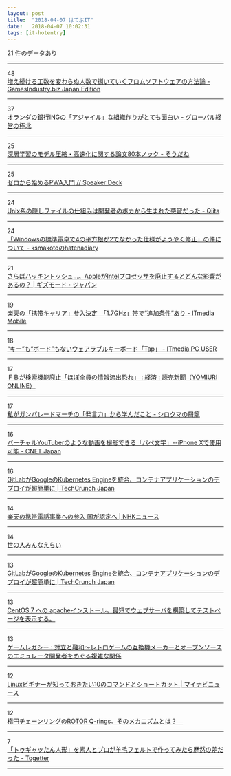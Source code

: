 ```yaml
---
layout: post
title:  "2018-04-07 はてぶIT"
date:   2018-04-07 10:02:31
tags: [it-hotentry]
---
```

21 件のデータあり

<hr><div class="row">
<div class="col-1"><span class="badge badge-pill badge-success h2">48</span></div>
<div class="col-11"><a href='http://jp.gamesindustry.biz/article/1804/18040601/' target='_blank'>増え続ける工数を変わらぬ人数で捌いていくフロムソフトウェアの方法論 - GamesIndustry.biz Japan Edition</a></div>
</div>
<hr>
<div class="row">
<div class="col-1"><span class="badge badge-pill badge-success h2">37</span></div>
<div class="col-11"><a href='http://globalbiz.hatenablog.com/entry/2018/04/06/200050' target='_blank'>オランダの銀行INGの「アジャイル」な組織作りがとても面白い - グローバル経営の極北</a></div>
</div>
<hr>
<div class="row">
<div class="col-1"><span class="badge badge-pill badge-success h2">25</span></div>
<div class="col-11"><a href='http://madoibito80.hatenablog.jp/entry/2018/04/06/121059' target='_blank'>深層学習のモデル圧縮・高速化に関する論文80本ノック - そうだね</a></div>
</div>
<hr>
<div class="row">
<div class="col-1"><span class="badge badge-pill badge-success h2">25</span></div>
<div class="col-11"><a href='https://speakerdeck.com/syumai/zerokarashi-merupwaru-men' target='_blank'>ゼロから始めるPWA入門 // Speaker Deck</a></div>
</div>
<hr>
<div class="row">
<div class="col-1"><span class="badge badge-pill badge-success h2">24</span></div>
<div class="col-11"><a href='https://qiita.com/weloan/items/d4e0135f947d7f981603' target='_blank'>Unix系の隠しファイルの仕組みは開発者のポカから生まれた悪習だった - Qiita</a></div>
</div>
<hr>
<div class="row">
<div class="col-1"><span class="badge badge-pill badge-success h2">24</span></div>
<div class="col-11"><a href='https://ksmakoto.hatenadiary.com/entry/2018/04/06/212138' target='_blank'>「Windowsの標準電卓で4の平方根が2でなかった仕様がようやく修正」の件について - ksmakotoのhatenadiary</a></div>
</div>
<hr>
<div class="row">
<div class="col-1"><span class="badge badge-pill badge-success h2">21</span></div>
<div class="col-11"><a href='https://www.gizmodo.jp/2018/04/apple-killing-intel-processors.html' target='_blank'>さらばハッキントッシュ…。AppleがIntelプロセッサを廃止するとどんな影響があるの？ | ギズモード・ジャパン</a></div>
</div>
<hr>
<div class="row">
<div class="col-1"><span class="badge badge-pill badge-success h2">19</span></div>
<div class="col-11"><a href='http://www.itmedia.co.jp/mobile/articles/1804/06/news142.html' target='_blank'>楽天の「携帯キャリア」参入決定　「1.7GHz」帯で“追加条件”あり - ITmedia Mobile</a></div>
</div>
<hr>
<div class="row">
<div class="col-1"><span class="badge badge-pill badge-success h2">18</span></div>
<div class="col-11"><a href='http://www.itmedia.co.jp/pcuser/articles/1804/07/news004.html' target='_blank'>“キー”も“ボード”もないウェアラブルキーボード「Tap」 - ITmedia PC USER</a></div>
</div>
<hr>
<div class="row">
<div class="col-1"><span class="badge badge-pill badge-success h2">17</span></div>
<div class="col-11"><a href='http://www.yomiuri.co.jp/economy/20180406-OYT1T50092.html' target='_blank'>ＦＢが検索機能廃止「ほぼ全員の情報流出恐れ」 : 経済 : 読売新聞（YOMIURI ONLINE）</a></div>
</div>
<hr>
<div class="row">
<div class="col-1"><span class="badge badge-pill badge-success h2">17</span></div>
<div class="col-11"><a href='http://p-shirokuma.hatenadiary.com/entry/20180406/1522996200' target='_blank'>私がガンパレードマーチの「発言力」から学んだこと - シロクマの屑籠</a></div>
</div>
<hr>
<div class="row">
<div class="col-1"><span class="badge badge-pill badge-success h2">16</span></div>
<div class="col-11"><a href='https://japan.cnet.com/article/35117332/' target='_blank'>バーチャルYouTuberのような動画を撮影できる「パペ文字」--iPhone Xで使用可能 - CNET Japan</a></div>
</div>
<hr>
<div class="row">
<div class="col-1"><span class="badge badge-pill badge-success h2">16</span></div>
<div class="col-11"><a href='https://jp.techcrunch.com/2018/04/06/2018-04-05-gitlab-launches-a-native-integration-with-googles-kubernetes-engine/' target='_blank'>GitLabがGoogleのKubernetes Engineを統合、コンテナアプリケーションのデプロイが超簡単に | TechCrunch Japan</a></div>
</div>
<hr>
<div class="row">
<div class="col-1"><span class="badge badge-pill badge-success h2">14</span></div>
<div class="col-11"><a href='https://www3.nhk.or.jp/news/html/20180406/k10011393581000.html' target='_blank'>楽天の携帯電話事業への参入 国が認定へ | NHKニュース</a></div>
</div>
<hr>
<div class="row">
<div class="col-1"><span class="badge badge-pill badge-success h2">14</span></div>
<div class="col-11"><a href='https://anond.hatelabo.jp/20180406154403' target='_blank'>世の人みんなえらい</a></div>
</div>
<hr>
<div class="row">
<div class="col-1"><span class="badge badge-pill badge-success h2">13</span></div>
<div class="col-11"><a href='http://jp.techcrunch.com/2018/04/06/2018-04-05-gitlab-launches-a-native-integration-with-googles-kubernetes-engine/' target='_blank'>GitLabがGoogleのKubernetes Engineを統合、コンテナアプリケーションのデプロイが超簡単に | TechCrunch Japan</a></div>
</div>
<hr>
<div class="row">
<div class="col-1"><span class="badge badge-pill badge-success h2">13</span></div>
<div class="col-11"><a href='https://www.rem-system.com/centos-httpd-inst/' target='_blank'>CentOS 7 への apacheインストール。最短でウェブサーバを構築してテストページを表示する。</a></div>
</div>
<hr>
<div class="row">
<div class="col-1"><span class="badge badge-pill badge-success h2">13</span></div>
<div class="col-11"><a href='http://blog.livedoor.jp/trakt/archives/1910010.html' target='_blank'>ゲームレガシー : 対立と融和〜レトロゲームの互換機メーカーとオープンソースのエミュレータ開発者をめぐる複雑な関係</a></div>
</div>
<hr>
<div class="row">
<div class="col-1"><span class="badge badge-pill badge-success h2">12</span></div>
<div class="col-11"><a href='https://news.mynavi.jp/article/20180406-linuxbeginner_command/' target='_blank'>Linuxビギナーが知っておきたい10のコマンドとショートカット | マイナビニュース</a></div>
</div>
<hr>
<div class="row">
<div class="col-1"><span class="badge badge-pill badge-success h2">12</span></div>
<div class="col-11"><a href='http://www.viking-the-maintenance.com/qrings-bb-rotor' target='_blank'>楕円チェーンリングのROTOR Q-rings。そのメカニズムとは？　</a></div>
</div>
<hr>
<div class="row">
<div class="col-1"><span class="badge badge-pill badge-success h2">7</span></div>
<div class="col-11"><a href='https://togetter.com/li/1212720' target='_blank'>「トゥギャッたん人形」を素人とプロが羊毛フェルトで作ってみたら歴然の差だった - Togetter</a></div>
</div>
<hr>

